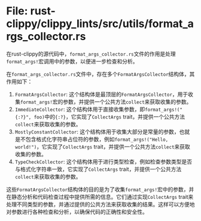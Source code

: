 # File: rust-clippy/clippy_lints/src/utils/format_args_collector.rs

在rust-clippy的源代码中，`format_args_collector.rs`文件的作用是处理`format_args!`宏调用中的参数，以便进一步检查和分析。

在`format_args_collector.rs`文件中，存在多个`FormatArgsCollector`结构体，其作用如下：

1. `FormatArgsCollector`: 这个结构体是最顶层的`FormatArgsCollector`，用于收集`format_args!`宏的参数，并提供一个公共方法`collect`来获取收集的参数。
2. `ImmediateCollector`: 这个结构体用于直接收集参数，即`format_args!("{:?}", foo)`中的`{:?}`，它实现了`CollectArgs` trait，并提供一个公共方法`collect`来获取收集的参数。
3. `MostlyConstantCollector`: 这个结构体用于收集大部分是常量的参数，也就是不包含格式化字符串占位符的参数，例如`format_args!("Hello, world!")`，它实现了`CollectArgs` trait，并提供一个公共方法`collect`来获取收集的参数。
4. `TypeCheckCollector`: 这个结构体用于进行类型检查，例如检查参数类型是否与格式化字符串一致，它实现了`CollectArgs` trait，并提供一个公共方法`collect`来获取收集的参数。

这些`FormatArgsCollector`结构体的目的是为了收集`format_args!`宏中的参数，并在静态分析和代码检查过程中提供所需的信息。它们通过实现`CollectArgs` trait来处理不同类型的参数，并通过提供的公共方法来获取收集的结果。这样可以方便地对参数进行各种检查和分析，以确保代码的正确性和安全性。

